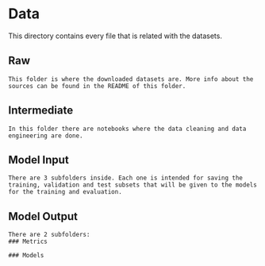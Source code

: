 # Data
  This directory contains every file that is  related with the datasets.

  ## Raw 
    This folder is where the downloaded datasets are. More info about the sources can be found in the README of this folder.
  
  ## Intermediate
    In this folder there are notebooks where the data cleaning and data engineering are done.
  
  ## Model Input
    There are 3 subfolders inside. Each one is intended for saving the training, validation and test subsets that will be given to the models for the training and evaluation.
  
  ## Model Output
    There are 2 subfolders:
    ### Metrics
    
    ### Models
